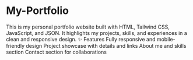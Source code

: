 # My-Portfolio
This is my personal portfolio website built with HTML, Tailwind CSS, JavaScript, and JSON. It highlights my projects, skills, and experiences in a clean and responsive design.  ✨ Features  Fully responsive and mobile-friendly design  Project showcase with details and links  About me and skills section  Contact section for collaborations

